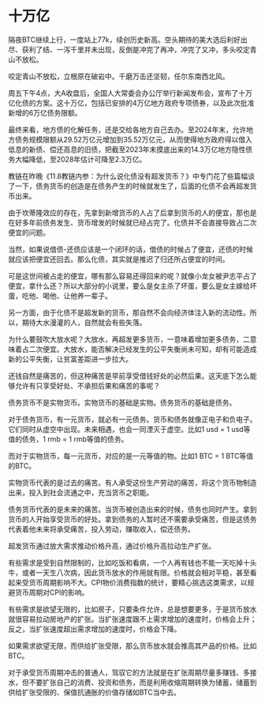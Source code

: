 # 十万亿

隔夜BTC继续上行，一度站上77k，续创历史新高。空头期待的美大选后利好出尽、获利了结、一泻千里并未出现，反倒是冲完了再冲，冲完了又冲，多头咬定青山不放松。

咬定青山不放松，立根原在破岩中。千磨万击还坚韧，任尔东南西北风。

周五下午4点，大A收盘后，全国人大常委会办公厅举行新闻发布会，宣布了十万亿化债的方案。这十万亿，包括已安排的4万亿地方政府专项债券，以及此次批准新增的6万亿债务限额。

最终来看，地方债的化解任务，还是交给各地方自己去办。至2024年末，允许地方债务规模限额从29.52万亿元增加到35.52万亿元，从而使得地方政府得以借入低息的新债、偿还高息的旧债，把截至2023年末摸底出来的14.3万亿地方隐性债务大幅降低，至2028年估计可降至2.3万亿。

教链在昨晚《11.8教链内参：为什么说化债没有超发货币？》中专门花了些篇幅谈了一下，债务货币的创造是在债务产生的时候就发生了，后面的化债不会再超发货币出来。

由于坎蒂隆效应的存在，先拿到新增货币的人占了后拿到货币的人的便宜，那也是在好多年前债务发生、货币增发的时候就已经占完了。化债并不会直接导致占二次便宜的问题。

当然，如果说借债-还债应该是一个闭环的话，借债的时候占了便宜，还债的时候就应该把便宜还回去。那么化债，其实就是推迟了归还所占便宜的时间。

可是这世间被占走的便宜，哪有那么容易还得回来的呢？就像小龙女被尹志平占了便宜，拿什么还？所以大部分的小说里，要么是女主杀了坏蛋，要么是女主嫁给坏蛋，吃他、喝他、让他养一辈子。

另一方面，由于化债不是超发新的货币，那自然不会向经济体注入新的流动性。所以，期待大水漫灌的人，自然就会有些失落。

为什么要鼓吹大放水呢？大放水，再超发更多货币，一意味着增加更多债务，二意味着占二次便宜。大放水，能否解决已经发生的公平失衡尚未可知，却有可能造成新的公平失衡，让贫富差距进一步拉大。

还钱自然是痛苦的，但这种痛苦是早前享受借钱好处的必然后果。这天底下怎么能够允许有只享受好处、不承担后果和痛苦的事呢？

债务货币不是实物货币。实物货币的基础是实物。债务货币的基础是债务。

对于债务货币，有一元货币，就必有一元债务。货币和债务就像正电子和负电子。它们同时从虚空中出现。未来相遇，也会一同湮灭于虚空。比如1 usd = 1 usd等值的债务，1 rmb = 1 rmb等值的债务。

而对于实物货币，每一元货币，对应的是一元等值的物。比如1 BTC = 1 BTC等值的BTC。

实物货币代表的是过去的痛苦。有人承受这份生产劳动的痛苦，将这个货币物制造出来，投入到社会流通之中，充当货币之职能。

债务货币代表的是未来的痛苦。当货币被创造出来的时候，债务也同时产生。拿到货币的人开始享受货币的好处。拿到债务的人暂时还不需要承受痛苦，但是这债务代表着他未来将承受痛苦，投入劳动，赚取收入，偿还债务。

超发货币通过放大需求推动价格升高，通过价格升高拉动生产扩张。

有些需求是受到自然限制的，比如吃饭和看病，一个人再有钱也不能一天吃掉十头牛，或者一天生八次病，因此货币放水的作用就有限。价格就会相对平稳，甚至看起来受货币周期影响不大。CPI物价消费指数的统计，要精心挑选这类需求，以规避货币周期对CPI的影响。

有些需求是欲望无限的，比如房子，只要条件允许，总是想要更多，于是货币放水就很容易拉动房地产的扩张。当扩张速度跟不上需求增加的速度时，价格会上升；反之，当扩张速度超出需求增加的速度时，价格会下降。

如果需求欲望无限，而供给扩张受限，那么货币放水就会推高其产品的价格。比如BTC。

对于承受货币周期冲击的普通人，驾驭它的方法就是在扩张周期尽量多赚钱、多接水，但不要扩张自己的消费、投资和债务，而是利用收缩周期转换为储蓄，储蓄到供给扩张受限的、保值抗通胀的价值存储如BTC当中去。

